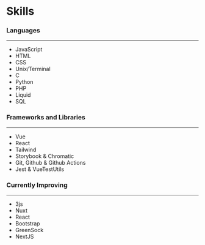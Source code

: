# Skills

### Languages
---
* JavaScript
* HTML
* CSS
* Unix/Terminal
* C
* Python
* PHP
* Liquid
* SQL
### Frameworks and Libraries
---
* Vue
* React
* Tailwind
* Storybook & Chromatic
* Git, Github & Github Actions
* Jest & VueTestUtils
### Currently Improving
---
* 3js
* Nuxt
* React
* Bootstrap
* GreenSock
* NextJS
